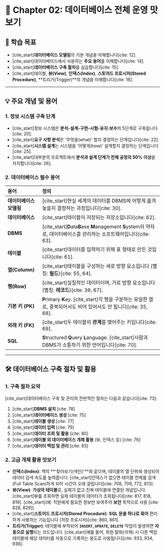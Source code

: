 # 📖 Chapter 02: 데이터베이스 전체 운영 맛보기

## 🎯 학습 목표
* [cite_start]**데이터베이스 모델링**의 기본 개념을 이해합니다[cite: 12].
* [cite_start]데이터베이스에서 사용하는 **주요 용어**를 이해합니다[cite: 14].
* [cite_start]**데이터베이스 구축 절차**를 실습합니다[cite: 15].
* [cite_start]테이블, **뷰(View)**, **인덱스(Index)**, **스토어드 프로시저(Stored Procedure)**, **트리거(Trigger)**의 개념을 이해합니다[cite: 16].

---

## 💡 주요 개념 및 용어

### 1. 정보 시스템 구축 단계
* [cite_start]정보 시스템은 **분석-설계-구현-시험-유지·보수**의 5단계로 구축됩니다[cite: 20].
* [cite_start]**요구 사항 분석**은 '무엇을(what)' 할지 결정하는 단계입니다[cite: 22].
* [cite_start]**시스템 설계**는 시스템을 '어떻게(how)' 설계할지 결정하는 단계입니다[cite: 25].
* [cite_start]대부분의 프로젝트에서 **분석과 설계 단계가 전체 공정의 50% 이상**을 차지합니다[cite: 26].

### 2. 데이터베이스 필수 용어
| 용어 | 정의 |
| :--- | :--- |
| **데이터베이스 모델링** | [cite_start]현실 세계의 데이터를 DBMS에 어떻게 옮겨 놓을지 결정하는 과정입니다[cite: 30]. |
| **데이터베이스** | [cite_start]테이블이 저장되는 저장소입니다[cite: 62]. |
| **DBMS** | [cite_start]**D**ata**B**ase **M**anagement **S**ystem의 약자로, 데이터베이스를 관리하는 소프트웨어입니다[cite: 63]. |
| **테이블** | [cite_start]데이터를 입력하기 위해 표 형태로 만든 것입니다[cite: 61]. |
| **열(Column)** | [cite_start]테이블을 구성하는 세로 방향 요소입니다 (별칭: **필드**)[cite: 55, 64]. |
| **행(Row)** | [cite_start]실질적인 데이터이며, 가로 방향 요소입니다 (별칭: **레코드**)[cite: 39, 67]. |
| **기본 키 (PK)** | **P**rimary **K**ey. [cite_start]각 행을 구분하는 유일한 열로, 중복되어서도 비어 있어서도 안 됩니다[cite: 35, 68]. |
| **외래 키 (FK)** | [cite_start]두 테이블의 **관계**를 맺어주는 키입니다[cite: 69]. |
| **SQL** | **S**tructured **Q**uery **L**anguage. [cite_start]사람과 DBMS가 소통하기 위한 언어입니다[cite: 70]. |

---

## 🛠️ 데이터베이스 구축 절차 및 활용

### 1. 구축 절차 요약
[cite_start]데이터베이스 구축 및 관리의 전반적인 절차는 다음과 같습니다[cite: 73]:
1.  [cite_start]**DBMS 설치** [cite: 78]
2.  [cite_start]**데이터베이스 생성** [cite: 75]
3.  [cite_start]**테이블 생성** [cite: 77]
4.  [cite_start]**데이터 입력** [cite: 79]
5.  [cite_start]**데이터 조회 및 활용** [cite: 80]
6.  [cite_start]**테이블 외 데이터베이스 개체 활용** (뷰, 인덱스 등) [cite: 76]
7.  [cite_start]**데이터 백업 및 관리** [cite: 83]

### 2. 고급 개체 활용 맛보기
* **인덱스(Index)**: 책의 **'찾아보기(색인)'**와 같으며, 테이블의 열 단위에 생성되어 데이터 검색 속도를 높여줍니다. [cite_start]인덱스가 없으면 테이블 전체를 검색(Full Table Scan)하게 되어 시간이 오래 걸립니다[cite: 708, 709, 772, 813].
* **뷰(View)**: **가상의 테이블**로, 실체가 없고 진짜 테이블에 연결된 개념입니다. [cite_start]뷰를 조회하면 실제 테이블의 데이터가 조회됩니다[cite: 817, 818, 819]. [cite_start](예: 직원에게 필요한 정보만 보여주어 **보안** 목적으로 사용 [cite: 828, 829]).
* [cite_start]**스토어드 프로시저(Stored Procedure)**: **SQL 문을 하나로 묶어** 편리하게 사용하는 기능입니다 (저장 프로시저)[cite: 860, 861].
* **트리거(Trigger)**: 테이블에 부착되어 **`INSERT`, `UPDATE`, `DELETE`** 작업이 발생하면 **자동으로 실행**되는 코드입니다. [cite_start]예를 들어, 회원 탈퇴(삭제) 시 다른 백업 테이블에 해당 데이터를 자동으로 기록하는 용도로 사용됩니다[cite: 933, 934, 936].
